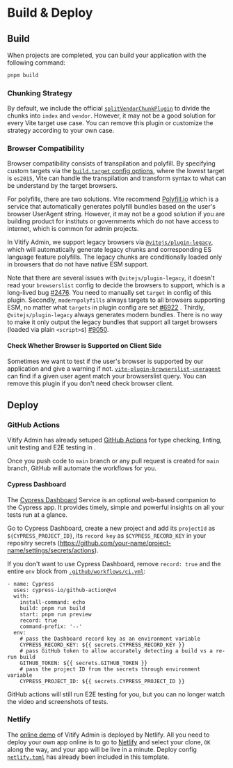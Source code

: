 # Build & Deploy

## Build

When projects are completed, you can build your application with the following command:

```sh
pnpm build
```

### Chunking Strategy

By default, we include the official [`splitVendorChunkPlugin`](https://vitejs.dev/guide/build.html#chunking-strategy) to divide the chunks into `index` and `vendor`. However, it may not be a good solution for every Vite target use case. You can remove this plugin or customize the strategy according to your own case.

### Browser Compatibility

Browser compatibility consists of transpilation and polyfill. By specifying custom targets via the [`build.target` config options](https://vitejs.dev/config/build-options.html#build-target), where the lowest target is `es2015`, Vite can handle the transpilation and transform syntax to what can be understand by the target browsers.

For polyfills, there are two solutions. Vite recommend [Polyfill.io](https://polyfill.io/v3/) which is a service that automatically generates polyfill bundles based on the user's browser UserAgent string. However, it may not be a good solution if you are building product for instituts or governments which do not have access to internet, which is common for admin projects.

In Vitify Admin, we support legacy browsers via [`@vitejs/plugin-legacy`](https://github.com/vitejs/vite/tree/main/packages/plugin-legacy), which will automatically generate legacy chunks and corresponding ES language feature polyfills. The legacy chunks are conditionally loaded only in browsers that do not have native ESM support.

Note that there are several issues with `@vitejs/plugin-legacy`, it doesn't read your `browserslist` config to decide the browsers to support, which is a long-lived bug [#2476](https://github.com/vitejs/vite/issues/2476). You need to manually set `target` in config of this plugin. Secondly, `modernpolyfills` always targets to all browsers supporting ESM, no matter what `targets` in plugin config are set [#6922](https://github.com/vitejs/vite/issues/6922)
. Thirdly, `@vitejs/plugin-legacy` always generates modern bundles. There is no way to make it only output the legacy bundles that support all target browsers (loaded via plain `<script>`s) [#9050](https://github.com/vitejs/vite/issues/9050).
#### Check Whether Browser is Supported on Client Side

Sometimes we want to test if the user's browser is supported by our application and give a warning if not. [`vite-plugin-browserslist-useragent`](https://github.com/kingyue737/vite-plugin-browserslist-useragent/) can find if a given user agent match your browserslist query. You can remove this plugin if you don't need check browser client.

## Deploy

### GitHub Actions

Vitify Admin has already setuped [GitHub Actions](https://github.com/features/actions) for type checking, linting, unit testing and E2E testing in .

Once you push code to `main` branch or any pull request is created for `main` branch, GitHub will automate the workflows for you.

#### Cypress Dashboard

The [Cypress Dashboard](https://dashboard.cypress.io/) Service is an optional web-based companion to the Cypress app. It provides timely, simple and powerful insights on all your tests run at a glance.

Go to Cypress Dashboard, create a new project and add its `projectId` as `${CYPRESS_PROJECT_ID}`, its `record key` as `$CYPRESS_RECORD_KEY` in your repositry secrets (https://github.com/your-name/project-name/settings/secrets/actions).

If you don't want to use Cypress Dashboard, remove `record: true` and the entire `env` block from [`.github/workflows/ci.yml`](https://github.com/kingyue737/vitify-admin/blob/main/.github/workflows/ci.yml):

```yaml{7,9-15}
- name: Cypress
  uses: cypress-io/github-action@v4
  with:
    install-command: echo
    build: pnpm run build
    start: pnpm run preview
    record: true
    command-prefix: '--'
  env:
    # pass the Dashboard record key as an environment variable
    CYPRESS_RECORD_KEY: ${{ secrets.CYPRESS_RECORD_KEY }}
    # pass GitHub token to allow accurately detecting a build vs a re-run build
    GITHUB_TOKEN: ${{ secrets.GITHUB_TOKEN }}
    # pass the project ID from the secrets through environment variable
    CYPRESS_PROJECT_ID: ${{ secrets.CYPRESS_PROJECT_ID }}
```

GitHub actions will still run E2E testing for you, but you can no longer watch the video and screenshots of tests.

### Netlify

The [online demo](https://vitify-admin.netlify.app) of Vitify Admin is deployed by Netlify. All you need to deploy your own app online is to go to [Netlify](https://app.netlify.com/start) and select your clone, `OK` along the way, and your app will be live in a minute. Deploy config [`netlify.toml`](https://github.com/kingyue737/vitify-admin/blob/main/netlify.toml) has already been included in this template.

